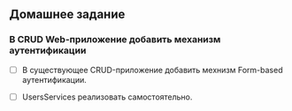 ## Домашнее задание
### В CRUD Web-приложение добавить механизм аутентификации
- [ ] В существующее CRUD-приложение добавить мехнизм Form-based аутентификации.

- [ ] UsersServices реализовать самостоятельно.